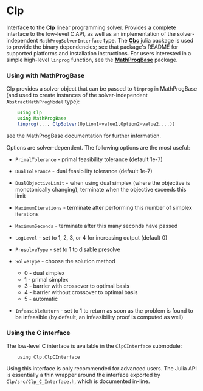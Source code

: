 Clp
=================

Interface to the **[Clp]** linear programming solver. Provides a complete interface to the low-level C API, as well as an implementation of the solver-independent ``MathProgSolverInterface`` type. The **[Cbc]** julia package is used to provide the binary dependencies; see that package's README for supported platforms and installation instructions. For users interested in a simple high-level ``linprog`` function, see the **[MathProgBase]** package. 

[Clp]: https://projects.coin-or.org/Clp
[Cbc]: https://github.com/mlubin/Cbc.jl
[MathProgBase]: https://github.com/JuliaOpt/MathProgBase.jl

### Using with MathProgBase

Clp provides a solver object that can be passed to ``linprog`` in MathProgBase (and used to create instances of the solver-independent ``AbstractMathProgModel`` type):

```julia
    using Clp
	using MathProgBase
	linprog(..., ClpSolver(Option1=value1,Option2=value2,...))
```

see the MathProgBase documentation for further information.

Options are solver-dependent. The following options are the most useful:

* ``PrimalTolerance`` - primal feasibility tolerance (default 1e-7)
* ``DualTolerance`` - dual feasibility tolerance (default 1e-7)
* ``DualObjectiveLimit`` - when using dual simplex (where the objective is monotonically changing), terminate when the objective exceeds this limit
* ``MaximumIterations`` - terminate after performing this number of simplex iterations
* ``MaximumSeconds`` - terminate after this many seconds have passed
* ``LogLevel`` - set to 1, 2, 3, or 4 for increasing output (default 0)
* ``PresolveType`` - set to 1 to disable presolve
* ``SolveType`` - choose the solution method

    - 0 - dual simplex
	- 1 - primal simplex
	- 3 - barrier with crossover to optimal basis
	- 4 - barrier without crossover to optimal basis
	- 5 - automatic

* ``InfeasibleReturn`` - set to 1 to return as soon as the problem is found to be infeasible (by default, an infeasibility proof is computed as well)

### Using the C interface

The low-level C interface is available in the ``ClpCInterface`` submodule:
```
    using Clp.ClpCInterface
```

Using this interface is only recommended for advanced users. The Julia API is essentially a thin wrapper around the interface exported by ``Clp/src/Clp_C_Interface.h``, which is documented in-line. 

